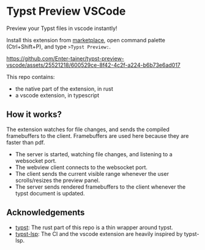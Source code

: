 # Typst Preview VSCode

Preview your Typst files in vscode instantly!

Install this extension from [marketplace](https://marketplace.visualstudio.com/items?itemName=mgt19937.typst-preview), open command palette (Ctrl+Shift+P), and type `>Typst Preview:`.

https://github.com/Enter-tainer/typst-preview-vscode/assets/25521218/600529ce-8f42-4c2f-a224-b6b73e6ad017

This repo contains:
- the native part of the extension, in rust
- a vscode extension, in typescript

## How it works?

The extension watches for file changes, and sends the compiled framebuffers to the client. Framebuffers are used here because they are faster than pdf.

- The server is started, watching file changes, and listening to a websocket port.
- The webview client connects to the websocket port.
- The client sends the current visible range whenever the user scrolls/resizes the preview panel.
- The server sends rendered framebuffers to the client whenever the typst document is updated.

## Acknowledgements

- [typst](https://github.com/typst/typst): The rust part of this repo is a thin wrapper around typst.
- [typst-lsp](https://github.com/nvarner/typst-lsp): The CI and the vscode extension are heavily inspired by typst-lsp.
